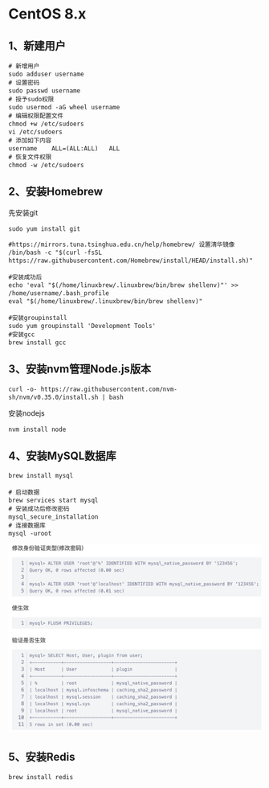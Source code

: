# CentOS 8.x

## 1、新建用户

````shell
# 新增用户
sudo adduser username	
# 设置密码
sudo passwd username
# 授予sudo权限
sudo usermod -aG wheel username
# 编辑权限配置文件
chmod +w /etc/sudoers
vi /etc/sudoers
# 添加如下内容
username	ALL=(ALL:ALL)	ALL
# 恢复文件权限
chmod -w /etc/sudoers
````

## 2、安装Homebrew

先安装git

````shell
sudo yum install git
````

````shell
#https://mirrors.tuna.tsinghua.edu.cn/help/homebrew/ 设置清华镜像
/bin/bash -c "$(curl -fsSL https://raw.githubusercontent.com/Homebrew/install/HEAD/install.sh)"	

#安装成功后
echo 'eval "$(/home/linuxbrew/.linuxbrew/bin/brew shellenv)"' >> /home/username/.bash_profile
eval "$(/home/linuxbrew/.linuxbrew/bin/brew shellenv)"

#安装groupinstall
sudo yum groupinstall 'Development Tools'
#安装gcc
brew install gcc
````

## 3、安装nvm管理Node.js版本

````shell
curl -o- https://raw.githubusercontent.com/nvm-sh/nvm/v0.35.0/install.sh | bash
````

安装nodejs

````shell
nvm install node
````

## 4、安装MySQL数据库

````shell
brew install mysql

# 启动数据
brew services start mysql
# 安装成功后修改密码
mysql_secure_installation
# 连接数据库
mysql -uroot
````

<img src="https://raw.githubusercontent.com/cplasf-lixj/photo-album/main/mysql.png" alt="mysql" style="zoom:50%;" />

## 5、安装Redis

````shell
brew install redis
````

